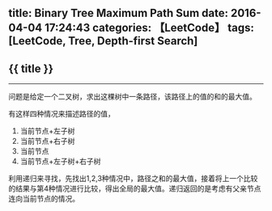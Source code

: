title: Binary Tree Maximum Path Sum
date: 2016-04-04 17:24:43
categories: 【LeetCode】
tags: [LeetCode, Tree, Depth-first Search]
---
## {{ title }} ##

---

问题是给定一个二叉树，求出这棵树中一条路径，该路径上的值的和的最大值。

有这样四种情况来描述路径的值，

1. 当前节点+左子树
2. 当前节点+右子树
3. 当前节点
4. 当前节点+左子树+右子树

利用递归来寻找，先找出1,2,3种情况中，路径之和的最大值，接着将上一个比较的结果与第4种情况进行比较，得出全局的最大值。递归返回的是考虑有父亲节点连向当前节点的情况。
